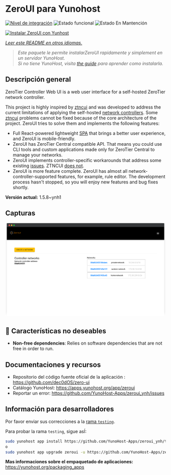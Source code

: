 <!--
Este archivo README esta generado automaticamente<https://github.com/YunoHost/apps/tree/master/tools/readme_generator>
No se debe editar a mano.
-->

# ZeroUI para Yunohost

[![Nivel de integración](https://dash.yunohost.org/integration/zeroui.svg)](https://ci-apps.yunohost.org/ci/apps/zeroui/) ![Estado funcional](https://ci-apps.yunohost.org/ci/badges/zeroui.status.svg) ![Estado En Mantención](https://ci-apps.yunohost.org/ci/badges/zeroui.maintain.svg)

[![Instalar ZeroUI con Yunhost](https://install-app.yunohost.org/install-with-yunohost.svg)](https://install-app.yunohost.org/?app=zeroui)

*[Leer este README en otros idiomas.](./ALL_README.md)*

> *Este paquete le permite instalarZeroUI rapidamente y simplement en un servidor YunoHost.*  
> *Si no tiene YunoHost, visita [the guide](https://yunohost.org/install) para aprender como instalarla.*

## Descripción general

ZeroTier Controller Web UI is a web user interface for a self-hosted ZeroTier network controller.

This project is highly inspired by [ztncui](https://github.com/key-networks/ztncui) and was developed to address the current limitations of applying the self-hosted [network controllers](https://github.com/zerotier/ZeroTierOne/tree/master/controller). Some [ztncui](https://github.com/key-networks/ztncui) problems cannot be fixed because of the core architecture of the project. ZeroUI tries to solve them and implements the following features:

- Full React-powered lightweight [SPA](https://en.wikipedia.org/wiki/Single-page_application) that brings a better user experience, and ZeroUI is mobile-friendly.
- ZeroUI has ZeroTier Central compatible API. That means you could use CLI tools and custom applications made only for ZeroTier Central to manage your networks.
- ZeroUI implements controller-specific workarounds that address some existing [issues](https://github.com/zerotier/ZeroTierOne/issues/859). ZTNCUI [does not](https://github.com/key-networks/ztncui/issues/63).
- ZeroUI is more feature complete. ZeroUI has almost all network-controller-supported features, for example, rule editor. The development process hasn't stopped, so you will enjoy new features and bug fixes shortly.


**Versión actual:** 1.5.8~ynh1

## Capturas

![Captura de ZeroUI](./doc/screenshots/homepage.png)

## :red_circle: Características no deseables

- **Non-free dependencies**: Relies on software dependencies that are not free in order to run.

## Documentaciones y recursos

- Repositorio del código fuente oficial de la aplicación : <https://github.com/dec0dOS/zero-ui>
- Catálogo YunoHost: <https://apps.yunohost.org/app/zeroui>
- Reportar un error: <https://github.com/YunoHost-Apps/zeroui_ynh/issues>

## Información para desarrolladores

Por favor enviar sus correcciones a la [rama `testing`](https://github.com/YunoHost-Apps/zeroui_ynh/tree/testing).

Para probar la rama `testing`, sigue asÍ:

```bash
sudo yunohost app install https://github.com/YunoHost-Apps/zeroui_ynh/tree/testing --debug
o
sudo yunohost app upgrade zeroui -u https://github.com/YunoHost-Apps/zeroui_ynh/tree/testing --debug
```

**Mas informaciones sobre el empaquetado de aplicaciones:** <https://yunohost.org/packaging_apps>
